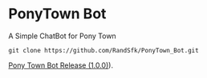 # PonyTown Bot

A Simple ChatBot for Pony Town


   ```
   git clone https://github.com/RandSfk/PonyTown_Bot.git
   ```
 [Pony Town Bot Release (1.0.0)](https://www.instagram.com/p/DIqEDweyxzg/?igsh=NHNraTB5MXpkZmJx)).
